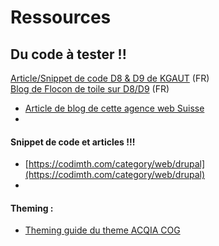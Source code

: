 # Ressources

## Du code à tester !!

[Article/Snippet de code D8 & D9 de KGAUT](https://www.kgaut.net/sujets/drupal-9.html) \(FR\)  
[Blog de Flocon de toile sur D8/D9](https://www.flocondetoile.fr/blog) \(FR\)



* [Article de blog de cette agence web Suisse](https://antistatique-website-2020.vercel.app/blog)
* 
#### Snippet de code et articles !!!

* [https://codimth.com/category/web/drupal](https://codimth.com/category/web/drupal)
* 
#### Theming :

* [Theming guide du theme ACQIA COG](https://github.com/acquia-pso/cog/tree/8.x-1.x/starterkit/_theming-guide)

